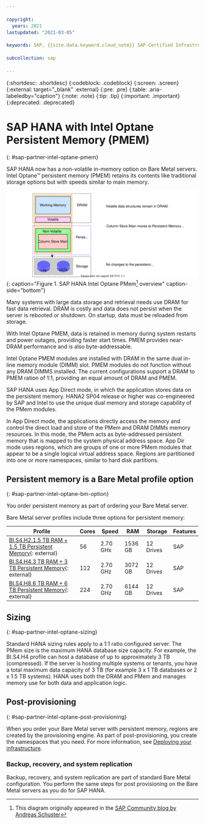 ```yaml
---

copyright:
  years: 2021
lastupdated: "2021-03-05"

keywords: SAP, {{site.data.keyword.cloud_notm}} SAP-Certified Infrastructure, {{site.data.keyword.ibm_cloud_sap}}, SAP Workloads, persistent memory, PMEM

subcollection: sap

---
```


{:shortdesc: .shortdesc}
{:codeblock: .codeblock}
{:screen: .screen}
{:external: target="_blank" .external}
{:pre: .pre}
{:table: .aria-labeledby="caption"}
{:note: .note}
{:tip: .tip}
{:important: .important}
{:deprecated: .deprecated}

# SAP HANA with Intel Optane Persistent Memory (PMEM)
{: #sap-partner-intel-optane-pmem}

SAP HANA now has a non-volatile in-memory option on Bare Metal servers. Intel Optane&trade; persistent memory (PMEM) retains its contents like traditional storage options but with speeds similar to main memory. 

![Figure 1. SAP HANA Intel Optane PMem](images/sap-partners-intel-optane-pmem.svg "SAP HANA Intel Optane PMem Overview"){: caption="Figure 1. SAP HANA Intel Optane PMem[^Figure] overview" caption-side="bottom"}

[^Figure]: This diagram originally appeared in the [SAP Community blog by Andreas Schuster](https://blogs.sap.com/2018/11/29/sap-hana-persistent-memory-2/)

Many systems with large data storage and retrieval needs use DRAM for fast data retrieval. DRAM is costly and data does not persist when the server is rebooted or shutdown. On startup, data must be reloaded from storage.   

With Intel Optane PMEM, data is retained in memory during system restarts and power outages, providing faster start times. PMEM provides near-DRAM performance and is also byte-addressable. 

Intel Optane PMEM modules are installed with DRAM in the same dual in-line memory module (DIMM) slot. PMEM modules do not function without any DRAM DIMMS installed. The current configurations support a DRAM to PMEM ration of 1:1, providing an equal amount of DRAM and PMEM.

SAP HANA uses App Direct mode, in which the application stores data on the persistent memory. HANA2 SP04 release or higher was co-engineered by SAP and Intel to use the unique dual memory and storage capability of the PMem modules.   

In App Direct mode, the applications directly access the memory and control the direct load and store of the PMem and DRAM DIMMs memory resources. In this mode, the PMem acts as byte-addressed persistent memory that is mapped to the system physical address space. App Dir mode uses regions, which are groups of one or more PMem modules that appear to be a single logical virtual address space. Regions are partitioned into one or more namespaces, similar to hard disk partitions.  

## Persistent memory is a Bare Metal profile option
{: #sap-partner-intel-optane-bm-option}

You order persistent memory as part of ordering your Bare Metal server. 

Bare Metal server profiles include three options for persistent memory:

|Profile|Cores|Speed|RAM|Storage|Features|  
|-------|-------------|---------------|----|----|-----| 
|[BI.S4.H2.1.5 TB RAM + 1.5 TB Persistent Memory](https://cloud.ibm.com/gen1/infrastructure/provision/bm?imageItemId=13475&packageId=1045&presetId=825){: external}|56|2.70 GHx|1536 GB|12 Drives|SAP|
|[BI.S4.H4.3 TB RAM + 3 TB Persistent Memory](https://cloud.ibm.com/gen1/infrastructure/provision/bm?imageItemId=8451&packageId=1041&itemId=10831){: external}|112|2.70 GHz|3072 GB|12 Drives|SAP|
|[BI.S4.H8.6 TB RAM + 6 TB Persistent Memory](https://cloud.ibm.com/gen1/infrastructure/provision/bm?imageItemId=8451&packageId=1041&itemId=10831){: external}|224 |2.70 GHz|6144 GB|12 Drives|SAP|

## Sizing 
{: #sap-partner-intel-optane-sizing}

Standard HANA sizing rules apply to a 1:1 ratio configured server. The PMem size is the maximum HANA database size capacity. For example, the BI.S4.H4 profile can host a database of up to approximately 3 TB (compressed). If the server is hosting multiple systems or tenants, you have a total maximum data capacity of 3 TB (for example 3 x 1 TB databases or 2 x 1.5 TB systems). HANA uses both the DRAM and PMem and manages memory use for both data and application logic.

## Post-provisioning
{: #sap-partner-intel-optane-post-provisioning}

When you order your Bare Metal server with persistent memory, regions are created by the provisioning engine. As part of post-provisioning, you create the namespaces that you need. For more information, see [Deploying your infrastructure](https://test.cloud.ibm.com/docs/sap?topic=sap-bm-optane-set-up-infrastructure).

### Backup, recovery, and system replication

Backup, recovery, and system replication are part of standard Bare Metal configuration. You perform the same steps for post provisioning on the Bare Metal servers as you do for SAP HANA.

